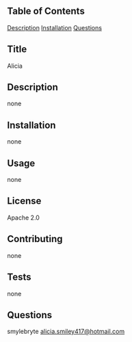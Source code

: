 
  ## Table of Contents
  [Description](#desc)
  [Installation](#install)
  [Questions](#quest)


  ## Title
  Alicia 

  <a name="desc"></a>
  ## Description
  none 

  <a name="install"></a>
  ## Installation
  none 

  ## Usage
  none 

  ## License
  Apache 2.0 

  ## Contributing
  none 

  ## Tests
  none 
  
  <a name="quest"></a>
  ## Questions
  smylebryte
  alicia.smiley417@hotmail.com

